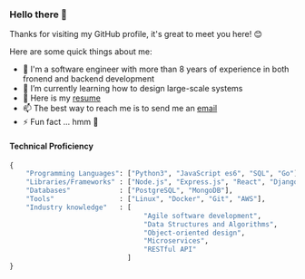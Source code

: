 ### Hello there 👋

Thanks for visiting my GitHub profile, it's great to meet you here! 😊

Here are some quick things about me:

- 🔭 I'm a software engineer with more than 8 years of experience in both fronend and backend development
- 🌱 I’m currently learning how to design large-scale systems
- 📄 Here is my [resume](https://tahmid-tanzim.github.io/resume)
- 📫 The best way to reach me is to send me an [email](mailto:tahmid.tanzim@gmail.com?subject=[GitHub]%20Source%20Profile%20README)
- ⚡ Fun fact ... hmm 🤔

#### Technical Proficiency
```python
{
    "Programming Languages": ["Python3", "JavaScript es6", "SQL", "Go"],
    "Libraries/Frameworks" : ["Node.js", "Express.js", "React", "Django", "Material-UI", "Pandas"],
    "Databases"            : ["PostgreSQL", "MongoDB"],
    "Tools"                : ["Linux", "Docker", "Git", "AWS"],
    "Industry knowledge"   : [
                                 "Agile software development",
                                 "Data Structures and Algorithms", 
                                 "Object-oriented design", 
                                 "Microservices", 
                                 "RESTful API"
                             ]
}
```

<!-- #### Social -->

